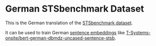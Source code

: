 # German STSbenchmark Dataset
This is the German translation of the [STSbenchmark dataset](https://ixa2.si.ehu.es/stswiki/index.php/STSbenchmark).

It can be used to train German [sentence embeddings](https://github.com/UKPLab/sentence-transformers) like [T-Systems-onsite/bert-german-dbmdz-uncased-sentence-stsb](https://huggingface.co/T-Systems-onsite/bert-german-dbmdz-uncased-sentence-stsb).
